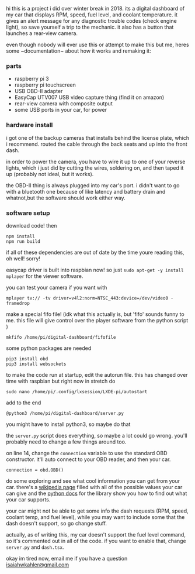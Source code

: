 hi this is a project i did over winter break in 2018. its a digital dashboard of my car that displays RPM, speed, fuel level, and coolant temperature. it gives an alert message for any diagnostic trouble codes (check engine light), so save yourself a trip to the mechanic. it also has a button that launches a rear-view camera.

even though nobody will ever use this or attempt to make this but me, heres some ~documentation~ about how it works and remaking it:

### parts
- raspberry pi 3
- raspberry pi touchscreen
- USB OBD-II adapter
- EasyCap UTV007 USB video capture thing (find it on amazon)
- rear-view camera with composite output
- some USB ports in your car, for power

### hardware install

i got one of the backup cameras that installs behind the license plate, which i recommend. routed the cable through the back seats and up into the front dash.

in order to power the camera, you have to wire it up to one of your reverse lights, which i just did by cutting the wires, soldering on, and then taped it up (probably not ideal, but it works).

the OBD-II thing is always plugged into my car's port. i didn't want to go with a bluetooth one because of like latency and battery drain and whatnot,but the software should work either way.

### software setup

download code! then
```
npm install
npm run build
```
if all of these dependencies are out of date by the time youre reading this, oh well! sorry!

easycap driver is built into raspbian now! so just 
`sudo apt-get -y install mplayer` for the viewer software.

you can test your camera if you want with
```
mplayer tv:// -tv driver=v4l2:norm=NTSC_443:device=/dev/video0 -framedrop
```

make a special fifo file! (idk what this actually is, but 'fifo' sounds funny to me. this file will give control over the player software from the python script )
```
mkfifo /home/pi/digital-dashboard/fifofile
```

some python packages are needed
```
pip3 install obd
pip3 install websockets
```

to make the code run at startup, edit the autorun file. this has changed over time with raspbian but right now in stretch do
```
sudo nano /home/pi/.config/lxsession/LXDE-pi/autostart
```
add to the end
```
@python3 /home/pi/digital-dashboard/server.py
```
you might have to install python3, so maybe do that

the `server.py` script does everything, so maybe a lot could go wrong. you'll probably need to change a few things around too.

on line 14, change the `connection` variable to use the standard OBD constructor. it'll auto connect to your OBD reader, and then your car.
```
connection = obd.OBD()
```

do some exploring and see what cool information you can get from your car. there's a [wikipedia page](https://en.wikipedia.org/wiki/OBD-II_PIDs) filled with all of the possible values your car can give and the [python docs](https://python-obd.readthedocs.io/en/latest/) for the library show you how to find out what your car supports. 

your car might not be able to get some info the dash requests (RPM, speed, coolant temp, and fuel level), while you may want to include some that the dash doesn't support, so go change stuff. 

actually, as of writing this, my car doesn't support the fuel level command, so it's commented out in all of the code. if you want to enable that, change `server.py` and `dash.tsx`.

okay im tired now, email me if you have a question isaiahwkahler@gmail.com